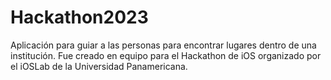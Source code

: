 # Hackathon2023
Aplicación para guiar a las personas para encontrar lugares dentro de una institución. Fue creado en equipo para el Hackathon de iOS organizado por el iOSLab de la Universidad Panamericana.

